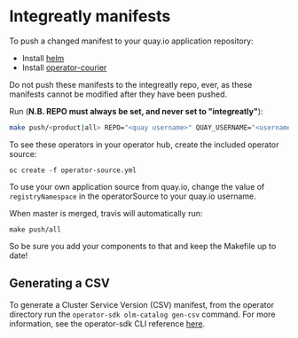# Integreatly manifests

To push a changed manifest to your quay.io application repository:

- Install [helm](https://helm.sh/docs/using_helm/)
- Install [operator-courier](https://github.com/operator-framework/operator-courier#installation)

Do not push these manifests to the integreatly repo, ever, as these manifests cannot be modified after they have been pushed.

Run (**N.B. REPO must always be set, and never set to "integreatly"**):
```sh
make push/<product|all> REPO="<quay username>" QUAY_USERNAME="<username>" QUAY_PASSWORD="<password>"
```

To see these operators in your operator hub, create the included operator source:
```asciidoc
oc create -f operator-source.yml
```

To use your own application source from quay.io, change the value of `registryNamespace` in the operatorSource to your quay.io username.

When master is merged, travis will automatically run:
```asciidoc
make push/all
```

So be sure you add your components to that and keep the Makefile up to date!

## Generating a CSV
To generate a Cluster Service Version (CSV) manifest, from the operator directory run the `operator-sdk olm-catalog gen-csv` command. For more information, see the operator-sdk CLI reference [here](https://github.com/operator-framework/operator-sdk/blob/master/doc/sdk-cli-reference.md#gen-csv).
